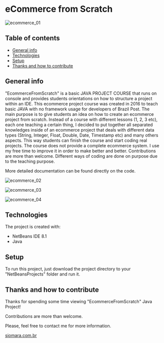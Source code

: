 # eCommerce from Scratch

![ecommerce_01](https://user-images.githubusercontent.com/5893219/135018196-f651a944-1678-4682-948d-9594f81366cd.gif)

## Table of contents
* [General info](#general-info)
* [Technologies](#technologies)
* [Setup](#setup)
* [Thanks and how to contribute](#thanks-and-how-to-contribute)


## General info
"EcommerceFromScratch" is a basic JAVA PROJECT COURSE that runs on console and provides students orientations on how to structure a project within an IDE.
This ecommerce project course was created in 2016 to teach basic JAVA with no framework usage for developers of Brazil Post.
The main purpose is to give students an idea on how to create an ecommerce project from scratch.
Instead of a course with different lessons (1, 2, 3 etc), each one teaching a certain thing, I decided to put together all separated knowledges inside of an ecommerce project that deals with different data types (String, Integer, Float, Double, Date, Timestamp etc) and many others aspects.
This way students can finish the course and start coding real projects.
The course does not provide a complete ecommerce system. I use my free time to improve it in order to make better and better. Contributions are more than welcome.
Different ways of coding are done on purpose due to the teaching purpose.

More detailed documentation can be found directly on the code.

<!-- IMAGES... -->
<p align='center'>

![ecommerce_02](https://user-images.githubusercontent.com/5893219/135018949-c2339ad4-a21c-47fc-82c3-2d7336e546c6.gif)

![ecommerce_03](https://user-images.githubusercontent.com/5893219/135018802-e0d6f531-6e0d-4488-a1c8-6f127e997b42.gif)

![ecommerce_04](https://user-images.githubusercontent.com/5893219/135018869-1e3aa576-e4fe-4c2c-9d55-697446feddd4.gif)

</p>

## Technologies
The project is created with:
* NetBeans IDE 8.1
* Java


## Setup
To run this project, just download the project directory to your "NetBeansProjects" folder and run it.


## Thanks and how to contribute
Thanks for spending some time viewing "EcommerceFromScratch" Java Project!

Contributions are more than welcome.

Please, feel free to contact me for more information.

[siomara.com.br](http://www.siomara.com.br)

